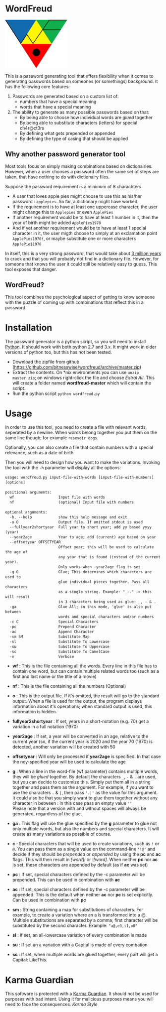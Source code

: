 # WordFreud

![WordFreud Logo](logo_200.png)

This is a password generating tool that offers flexibility when it comes to generating passwords based on someones (or somethings) background.
It has the following core features:

1. Passwords are generated based on a custom list of:
	* numbers that have a special meaning
	* words that have a special meaning
2. The ability to generate as many possible passwords based on that:
	* By being able to choose how individual words are *glued* together
	* By being able to substitute characters (letters) for special ch4r@ct3rs
	* By defining what gets prepended or appended
	* By defining the type of casing that should be applied

## Why another password generator tool

Most tools focus on simply making combinations based on dictionairies. However, when a user chooses a password often the same set of steps are taken, that have nothing to do with dictionairy files.

Suppose the password requirement is a minimum of 8 charachters. 

* A user that loves apple pies might choose to use this as his/her password : `applepies`. So far, a dictionary might have worked.
* If the requirement is to have at least one uppercase character, the user might change this to `Applepies` or even `ApplePies`
* If another requirement would be to have at least 1 number in it, then the year of birth might be added `ApplePies1970`
* And if yet another requirement would be to have at least 1 special character in it, the user migth choose to simply at an exclamation point `ApplePies1970!`, or maybe substitute one or more characters `App!ePie$1970`

In itself, this is a very strong password, that would take about [3 million years](https://howsecureismypassword.net/) to crack and that you will probably not find in a dictionary file. However, for someone that knows the user it could still be relatively easy to guess. This tool exposes that danger.

## WordFreud?
This tool combines the psychological aspect of getting to know someone with the puzzle of coming up with combinations that reflect this in a password.

# Installation
The password generator is a python script, so you will need to install [Python](https://www.python.org/downloads/).
It should work with both python 2.7 and 3.x. It might work in older versions of python too, but this has not been tested.

* Download the zipfile from github (https://github.com/bitnesswise/wordfreud/archive/master.zip)
* Extract the contents. On \*nix environments you can use `unzip master.zip`; on windows right-click the file and choose *Extral All*. This will create a folder named **wordfreud-master** which will contain the script.
* Run the python script `python wordfreud.py`

# Usage
In order to use this tool, you need to create a file with relevant words, seperated by a newline. When words belong together you put them on the same line though; for example `resevoir dogs`.

Optionally, you can also create a file that contain numbers with a special relevance, such as a date of birth

Then you will need to design how you want to make the variations. Invoking the tool with the `-h` parameter will display all the options:

```
usage: wordfreud.py input-file-with-words [input-file-with-numbers] [options]

positional arguments:
  wf                    Input file with words
  nf                    (optional) Input file with numbers

optional arguments:
  -h, --help            show this help message and exit
  -o O                  Output file. If omitted stdout is used
  --fullyear2shortyear  Full year to short year; add yy based yyyy (year)
  --year2age            Year to age; add (current) age based on year
  --offsetyear OFFSETYEAR
                        Offset year; this will be used to calculate the age of
                        any year that is found (instead of the current year).
                        Only works when -year2age flag is set
  -g G                  Glue; This determines which characters are used to
                        glue individual pieces together. Pass all characters
                        as a single string. Example: "_-." -> this will result
                        in 3 characters being used as glue: _, - & .
  -ga                   Glue All; in this mode, 'glue' is also put between
                        words and special characters and/or numbers
  -c C                  Special Characters
  -pc                   Prepend Character
  -ac                   Append Character
  -sm SM                Substitute Map
  -sl                   Substitute To Lowercase
  -su                   Substitute To Uppercase
  -sc                   Substitute To CamelCase
  -v                    Verbose
```

* **wf** : This is the file containing all the words. Every line in this file has to contain one word, but can contain multiple related words too (such as a first and last name or the title of a movie)
* **nf** : This is the file containing all the numbers (Optional)

* **o** : This is the output file. If it's omitted, the result will go to the standard output. When a file is used for the output, the program displays information about it's operations; when standard output is used, this information is hidden.
* **fullyear2shortyear** : If set, years in a short-notation (e.g. 70) get a variation in a full notation (1970)
* **year2age** : If set, a year will be converted in an age, relative to the current year (so, if the current year is 2020 and the year 70 (1970) is detected, another variation will be created with 50
* **offsetyear** : Will only be processed if **year2age** is specified. In that case the noy-specified year will be used to calculate the age
* **g** : When a line in the word-file (wf parameter) contains multiple words, they will be *glued* together. By default the characters `_`, `-` & `.` are used, but you can decide to customize this. Simply put them all in a string together and pass them as the argument. For example, if you want to use the characters `.` & `|`, then pass `'.|'` as the value for this argument.<br>It could also be that you simply want to glue them together without any character in between : in this case pass an empty value `''`<br>
Please note that a version with and without spaces will always be generated, regardless of the glue.
* **ga** : This flag will use the glue specified by the **g** parameter to glue not only multiple words, but also the numbers and special characters. It will create as many variations as possible of course.
* **c** : Special characters that will be used to create variations, such as `!` or `@`. You can pass them as a single value on the command-line `'!@'` and decide if they should be *prepended* or *appended* by using the **pc** and **ac** flags. This will then result in *[word]!* or *![word]*. When neither **pc** nor **ac** is set, these characters are appended by default (as if **ac** was set)
* **pc** : If set, special characters defined by the -c parameter will be prepended. This can be used in combination with **ac**
* **ac** : If set, special characters defined by the -c parameter will be appended. This is the default when neither **ac** nor **pc** is set explicitly. Can be used in combination with **pc**
* **sm** : String containing a map for substitutions of characters. For example, to create a variation where an a is transformed into a @. Multiple substitutions are separated by a comma; first character will be substituted by the second character. Example: `"a@,e3,i1,o0"`
* **sl** : If set, an all-lowercase variation of every combination is made
* **su** : If set an a variation with a Capital is made of every combation
* **sc** : If set, when multiple words are glued together, every part will get a Capital: LikeThis.


# Karma Guardian
This software is protected with a [Karma Guardian](https://www.karmaguardian.org).
It should not be used for purposes with bad intent. Using it for malicious purposes means you will need to face the consequences. *Karma Style*
